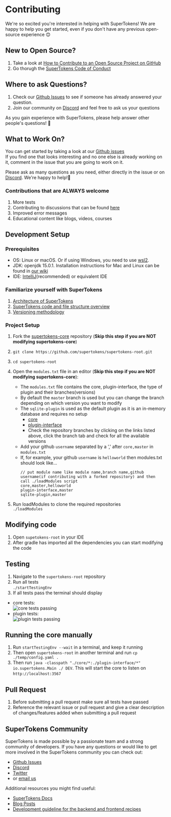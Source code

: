 # Contributing

We're so excited you're interested in helping with SuperTokens! We are happy to help you get started, even if you don't have any previous open-source experience :blush:

## New to Open Source?
1. Take a look at [How to Contribute to an Open Source Project on GitHub](https://egghead.io/courses/how-to-contribute-to-an-open-source-project-on-github)
2. Go thorugh the [SuperTokens Code of Conduct](https://github.com/supertokens/supertokens-core/blob/master/CODE_OF_CONDUCT.md)

## Where to ask Questions?
1. Check our [Github Issues](https://github.com/supertokens/supertokens-core/issues) to see if someone has already answered your question.  
2. Join our community on [Discord](https://supertokens.io/discord) and feel free to ask us your questions  

As you gain experience with SuperTokens, please help answer other people's questions! :pray: 

## What to Work On?
You can get started by taking a look at our [Github issues](https://github.com/supertokens/supertokens-core/issues)  
If you find one that looks interesting and no one else is already working on it, comment in the issue that you are going to work on it.  

Please ask as many questions as you need, either directly in the issue or on [Discord](https://supertokens.io/discord). We're happy to help!:raised_hands:

### Contributions that are ALWAYS welcome 

1. More tests
2. Contributing to discussions that can be found [here](https://github.com/supertokens/supertokens-core/issues?q=is%3Aissue+is%3Aopen+label%3Adiscussions)
3. Improved error messages
4. Educational content like blogs, videos, courses


## Development Setup

### Prerequisites
- OS: Linux or macOS. Or if using Windows, you need to use [wsl2](https://docs.microsoft.com/en-us/windows/wsl/about).
- JDK: openjdk 15.0.1. Installation instructions for Mac and Linux can be found in [our wiki](https://github.com/supertokens/supertokens-core/wiki/Installing-OpenJDK-for-Mac-and-Linux)
- IDE: [IntelliJ](https://www.jetbrains.com/idea/download/)(recommended) or equivalent IDE

### Familiarize yourself with SuperTokens
1. [Architecture of SuperTokens](https://github.com/supertokens/supertokens-core/wiki/SuperTokens-Architecture)
2. [SuperTokens code and file structure overview](https://github.com/supertokens/supertokens-core/wiki/Code-and-file-structure-overview)
3. [Versioning methodology](https://github.com/supertokens/supertokens-core/wiki/Versioning,-git-and-releases)


### Project Setup
1. Fork the [supertokens-core](https://github.com/supertokens/supertokens-core) repository (**Skip this step if you are NOT modifying supertokens-core**)
2. `git clone https://github.com/supertokens/supertokens-root.git`
3. `cd supertokens-root`
4. Open the `modules.txt` file in an editor (**Skip this step if you are NOT modifying supertokens-core**):
    - The `modules.txt` file contains the core, plugin-interface, the type of plugin and their branches(versions) 
    - By default the `master` branch is used but you can change the branch depending on which version you want to modify 
    - The `sqlite-plugin` is used as the default plugin as it is an in-memory database and requires no setup
      - [core](https://github.com/supertokens/supertokens-core)
      - [plugin-interface](https://github.com/supertokens/supertokens-plugin-interface)
      - Check the repository branches by clicking on the links listed above, click the branch tab and check for all the available versions 
    - Add your github `username` separated by a ',' after `core,master` in  `modules.txt`
    - If, for example, your github `username` is `helloworld` then modules.txt should look like...  
      ```
      // put module name like module name,branch name,github username(if contributing with a forked repository) and then call ./loadModules script        
      core,master,helloworld  
      plugin-interface,master        
      sqlite-plugin,master
      ```
	
5. Run loadModules to clone the required repositories  
`./loadModules`


## Modifying code
1. Open `supetokens-root` in your IDE
2. After gradle has imported all the dependencies you can start modifying the code  

## Testing  
1. Navigate to the `supertokens-root` repository  
2. Run all tests   
`./startTestingEnv`  
3. If all tests pass the terminal should display  
- core tests:  
![core tests passing](https://github.com/supertokens/supertokens-logo/blob/master/images/core-tests-passing.png)  
- plugin tests:  
![plugin tests passing](https://github.com/supertokens/supertokens-logo/blob/master/images/plugin-tests-passing.png)

## Running the core manually
1. Run `startTestingEnv --wait` in a terminal, and keep it running
2. Then open `supertokens-root` in another terminal and run `cp ./temp/config.yaml .`
3. Then run `java -classpath "./core/*:./plugin-interface/*" io.supertokens.Main ./ DEV`. This will start the core to listen on `http://localhost:3567`

## Pull Request
1. Before submitting a pull request make sure all tests have passed  
2. Reference the relevant issue or pull request and give a clear description of changes/features added when submitting a pull request

## SuperTokens Community 
SuperTokens is made possible by a passionate team and a strong community of developers. If you have any questions or would like to get more involved in the SuperTokens community you can check out:  
  - [Github Issues](https://github.com/supertokens/supertokens-core/issues)
  - [Discord](https://supertokens.io/discord)
  - [Twitter](https://twitter.com/supertokensio)
  - or [email us](mailto:team@supertokens.io)
  
Additional resources you might find useful:
  - [SuperTokens Docs](https://supertokens.io/docs/community/getting-started/installation)
  - [Blog Posts](https://supertokens.io/blog/)
  - [Development guideline for the backend and frontend recipes](https://github.com/supertokens/supertokens-core/wiki/Development-guideline-for-the-backend-and-frontend-recipes)




